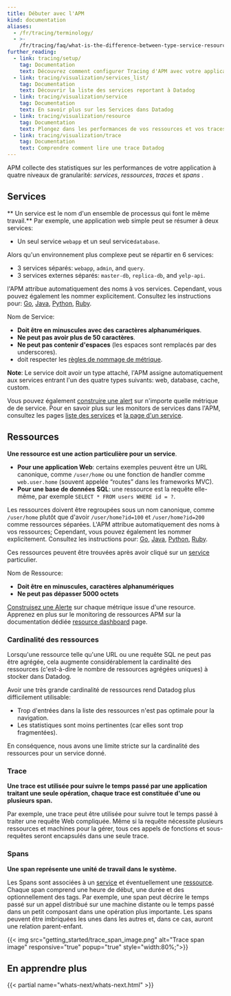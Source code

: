 ```yaml
---
title: Débuter avec l'APM
kind: documentation
aliases:
  - /fr/tracing/terminology/
  - >-
    /fr/tracing/faq/what-is-the-difference-between-type-service-resource-and-name
further_reading:
  - link: tracing/setup/
    tag: Documentation
    text: Découvrez comment configurer Tracing d'APM avec votre application
  - link: tracing/visualization/services_list/
    tag: Documentation
    text: Découvrir la liste des services reportant à Datadog
  - link: tracing/visualization/service
    tag: Documentation
    text: En savoir plus sur les Services dans Datadog
  - link: tracing/visualization/resource
    tag: Documentation
    text: Plongez dans les performances de vos ressources et vos traces
  - link: tracing/visualization/trace
    tag: Documentation
    text: Comprendre comment lire une trace Datadog
---
```

APM collecte des statistiques sur les performances de votre application à quatre niveaux de granularité: _services_, _ressources_, _traces_ et _spans_ .

## Services

** Un service est le nom d'un ensemble de processus qui font le même travail.**
Par exemple, une application web simple peut se résumer à deux services:

* Un seul service `webapp` et un seul service`database`.

Alors qu'un environnement plus complexe peut se répartir en 6 services:

* 3 services séparés: `webapp`, `admin`, and `query`.
* 3 services externes séparés:  `master-db`,  `replica-db`, and `yelp-api`.

l'APM attribue automatiquement des noms à vos services. Cependant, vous pouvez également les nommer explicitement. Consultez les instructions pour: [Go][1], [Java][2], [Python][3], [Ruby][4].

Nom de Service:

* **Doit être en minuscules avec des caractères alphanumériques**.
* **Ne peut pas avoir plus de 50 caractères**.
* **Ne peut pas contenir d'espaces** (les espaces sont remplacés par des underscores).
* doit respecter les [règles de nommage de métrique][5].

**Note**: Le service doit avoir un type attaché, l'APM assigne automatiquement aux services entrant l'un des quatre types suivants: web, database, cache, custom.

Vous pouvez également [construire une alert][6]  sur n'importe quelle métrique de de service. Pour en savoir plus sur les monitors de services dans l'APM, consultez les pages [liste des services][7] et [la page d'un service][8].

## Ressources

**Une ressource est une action particulière pour un service**.

* **Pour une application Web**: certains exemples peuvent être un URL canonique, comme `/user/home` ou une fonction de handler comme `web.user.home` (souvent appelée “routes” dans les frameworks MVC).
* **Pour une base de données SQL**: une ressource est la requête elle-même, par exemple `SELECT * FROM users WHERE id = ?`.

Les ressources doivent être regroupées sous un nom canonique, comme `/user/home` plutôt que d'avoir `/user/home?id=100` et `/user/home?id=200` comme ressources séparées. L'APM attribue automatiquement des noms à vos ressources; Cependant, vous pouvez également les nommer explicitement. Consultez les instructions pour: [Go][9], [Java][2], [Python][10], [Ruby][11].

Ces ressources peuvent être trouvées après avoir cliqué sur un [service][8] particulier.

Nom de Ressource:

* **Doit être en minuscules, caractères alphanumériques**
* **Ne peut pas dépasser 5000 octets**

[Construisez une Alerte][12] sur chaque métrique issue d'une resource. Apprenez en plus sur le monitoring de ressources APM sur la documentation dédiée [resource dashboard][13] page.

### Cardinalité des ressources

Lorsqu'une ressource telle qu'une URL ou une requête SQL ne peut pas être agrégée, cela augmente considérablement la cardinalité des ressources (c'est-à-dire le nombre de ressources agrégées uniques) à stocker dans Datadog.

Avoir une très grande cardinalité de ressources rend Datadog plus difficilement utilisable:

* Trop d'entrées dans la liste des ressources n'est pas optimale pour la navigation.
* Les statistiques sont moins pertinentes (car elles sont trop fragmentées).

En conséquence, nous avons une limite stricte sur la cardinalité des ressources pour un service donné.

### Trace

**Une trace est utilisée pour suivre le temps passé par une application traitant une seule opération, chaque trace est constituée d'une ou plusieurs span.**

Par exemple, une trace peut être utilisée pour suivre tout le temps passé à traiter une requête Web compliquée. Même si la requête  nécessite plusieurs ressources et machines pour la gérer, tous ces appels de fonctions et sous-requêtes seront encapsulés dans une seule trace.

### Spans

**Une span représente une unité de travail dans le système.**

Les Spans sont associées à un [service][8] et éventuellement une [ressource][13]. Chaque span comprend une heure de début, une durée et des optionnellement des tags. Par exemple, une span peut décrire le temps passé sur un appel distribué sur une machine distante ou le temps passé dans un petit composant dans une opération plus importante. Les spans peuvent être imbriquées les unes dans les autres et, dans ce cas, auront une relation parent-enfant.

{{< img src="getting_started/trace_span_image.png" alt="Trace span image" responsive="true" popup="true" style="width:80%;">}}

## En apprendre plus

{{< partial name="whats-next/whats-next.html" >}}

[1]: https://godoc.org/github.com/DataDog/dd-trace-go/tracer#service
[2]: /tracing/setup/java/#configuration
[3]: http://pypi.datadoghq.com/trace/docs/#get-started
[4]: http://www.rubydoc.info/gems/ddtrace/
[5]: /developers/metrics/
[6]: /monitors/monitor_types/apm/
[7]: /tracing/visualization/services_list/
[8]: /tracing/visualization/service
[9]: /tracing/setup/go/
[10]: /tracing/setup/python/
[11]: /tracing/setup/ruby/
[12]: /tracing/faq/how-to-create-a-monitor-over-every-resource-apm
[13]: /tracing/visualization/resource
